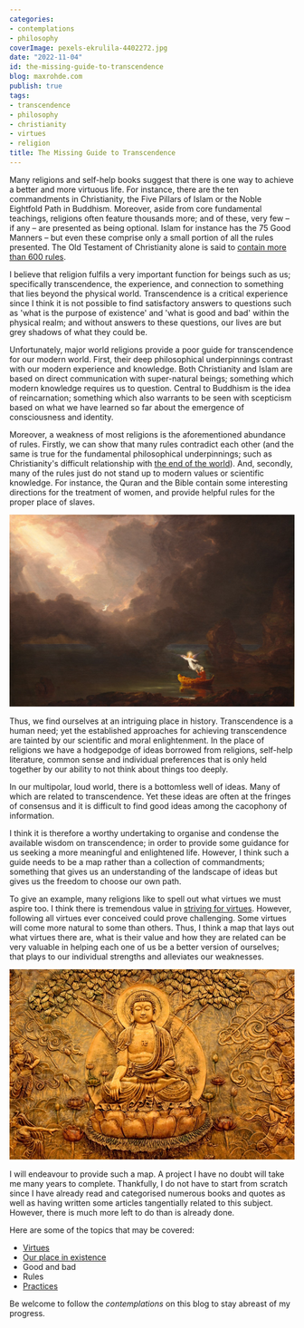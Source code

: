 ```yaml
---
categories:
- contemplations
- philosophy
coverImage: pexels-ekrulila-4402272.jpg
date: "2022-11-04"
id: the-missing-guide-to-transcendence
blog: maxrohde.com
publish: true
tags:
- transcendence
- philosophy
- christianity
- virtues
- religion
title: The Missing Guide to Transcendence
---
```


Many religions and self-help books suggest that there is one way to achieve a better and more virtuous life. For instance, there are the ten commandments in Christianity, the Five Pillars of Islam or the Noble Eightfold Path in Buddhism. Moreover, aside from core fundamental teachings, religions often feature thousands more; and of these, very few – if any – are presented as being optional. Islam for instance has the 75 Good Manners – but even these comprise only a small portion of all the rules presented. The Old Testament of Christianity alone is said to [contain more than 600 rules](https://www.abc.net.au/reslib/201407/r1308729_17984331.pdf).

I believe that religion fulfils a very important function for beings such as us; specifically transcendence, the experience, and connection to something that lies beyond the physical world. Transcendence is a critical experience since I think it is not possible to find satisfactory answers to questions such as 'what is the purpose of existence' and 'what is good and bad' within the physical realm; and without answers to these questions, our lives are but grey shadows of what they could be.

Unfortunately, major world religions provide a poor guide for transcendence for our modern world. First, their deep philosophical underpinnings contrast with our modern experience and knowledge. Both Christianity and Islam are based on direct communication with super-natural beings; something which modern knowledge requires us to question. Central to Buddhism is the idea of reincarnation; something which also warrants to be seen with scepticism based on what we have learned so far about the emergence of consciousness and identity.  

Moreover, a weakness of most religions is the aforementioned abundance of rules. Firstly, we can show that many rules contradict each other (and the same is true for the fundamental philosophical underpinnings; such as Christianity's difficult relationship with [the end of the world](https://www.atheists.org/activism/resources/biblical-contradictions/)). And, secondly, many of the rules just do not stand up to modern values or scientific knowledge. For instance, the Quran and the Bible contain some interesting directions for the treatment of women, and provide helpful rules for the proper place of slaves. 

![Thomas Cole - The Voyage of Life - Old Age](images/1605px-Thomas_Cole_-_The_Voyage_of_Life_Old_Age.jpg)

Thus, we find ourselves at an intriguing place in history. Transcendence is a human need; yet the established approaches for achieving transcendence are tainted by our scientific and moral enlightenment. In the place of religions we have a hodgepodge of ideas borrowed from religions, self-help literature, common sense and individual preferences that is only held together by our ability to not think about things too deeply. 

In our multipolar, loud world, there is a bottomless well of ideas. Many of which are related to transcendence. Yet these ideas are often at the fringes of consensus and it is difficult to find good ideas among the cacophony of information.  

I think it is therefore a worthy undertaking to organise and condense the available wisdom on transcendence; in order to provide some guidance for us seeking a more meaningful and enlightened life. However, I think such a guide needs to be a map rather than a collection of commandments; something that gives us an understanding of the landscape of ideas but gives us the freedom to choose our own path. 

To give an example, many religions like to spell out what virtues we must aspire too. I think there is tremendous value in [striving for virtues](https://kamaltouhid.medium.com/the-ten-non-virtues-from-buddhist-doctrine-e96dd82d1f3f). However, following all virtues ever conceived could prove challenging. Some virtues will come more natural to some than others. Thus, I think a map that lays out what virtues there are, what is their value and how they are related can be very valuable in helping each one of us be a better version of ourselves; that plays to our individual strengths and alleviates our weaknesses.

![Buddha](images/1%20G9NbcuEuBj3W0Ovy-GjHhg.jpeg)

I will endeavour to provide such a map. A project I have no doubt will take me many years to complete. Thankfully, I do not have to start from scratch since I have already read and categorised numerous books and quotes as well as having written some articles tangentially related to this subject. However, there is much more left to do than is already done.

Here are some of the topics that may be covered:

- [Virtues](https://maxrohde.com/2018/08/20/eight-virtues-which-seem-not-all-that-bad)
- [Our place in existence](https://maxrohde.com/2018/10/16/what-is)
- Good and bad
- Rules
- [Practices](https://maxrohde.com/2019/04/19/practices-for-enlightenment)

Be welcome to follow the _contemplations_ on this blog to stay abreast of my progress.